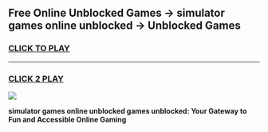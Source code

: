 
## Free Online Unblocked Games → simulator games online unblocked → Unblocked Games
<h3>
<a href="https://premium.freeplayer.one?title=simulator_games_online_unblocked&ref=21F">CLICK TO PLAY</a></h3>
<hr>

<h3>
<a href="https://premium.freeplayer.one?title=simulator_games_online_unblocked&ref=21F">CLICK 2 PLAY</a>
  
</h3>

<a href="https://premium.freeplayer.one?title=simulator_games_online_unblocked&ref=21F/"><img src="https://clearcache.store/games.png"></a>


**simulator games online unblocked games unblocked: Your Gateway to Fun and Accessible Online Gaming**
